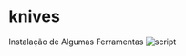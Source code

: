 # knives
Instalação de Algumas Ferramentas
![script](https://github.com/user-attachments/assets/983108cb-1b64-433d-82aa-4422046c95c5)
